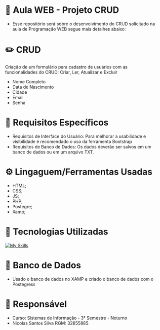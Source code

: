 <h1>📍 Aula WEB - Projeto CRUD </h1>

- Esse repositório será sobre o desenvolvimento do CRUD solicitado na aula de Programação WEB segue mais detalhes abaixo:

<h1>✏️ CRUD</h1>
Criação de um formulário para cadastro de usuários com as funcionalidades do CRUD: Criar, Ler, Atualizar e Excluir

- Nome Completo
- Data de Nascimento
- Cidade
- Email
- Senha
  
<h1>📑 Requisitos Específicos</h1>

- Requisitos de Interface do Usuário: Para melhorar a usabilidade e visibilidade é recomendado o uso da ferramenta Bootstrap
- Requisitos de Banco de Dados: Os dados deverão ser salvos em um banco de dados ou em um arquivo TXT.


<h1>⚙ Lingaguem/Ferramentas Usadas</h1>

- HTML;
- CSS;
- JS;
- PHP;
- Postegre;
- Xamp;

<h1>🔗 Tecnologias Utilizadas</h1>

 [![My Skills](https://skillicons.dev/icons?i=php,html,css,bootstrap,vscode,github,git,postgres,js&perline=5)](https://skillicons.dev)


<h1>🎲 Banco de Dados</h1>

- Usado o banco de dados no XAMP e criado o banco de dados com o Postegress

<h1>👤 Responsável</h1>

- Curso: Sistemas de Informação - 3° Semestre - Noturno
- Nicolas Santos Silva RGM: 32855885
